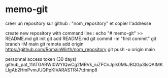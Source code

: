 # memo-git

créer un repository sur github : "nom_repository" et copier l'addresse

create new repository with command line :
echo "# memo-git" >> README.md
git init
git add README.md
git commit -m "first commit"
git branch -M main
git remote add origin https://github.com/RomainWirth/nom_repository
git push -u origin main


personnal access token (30 days)
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